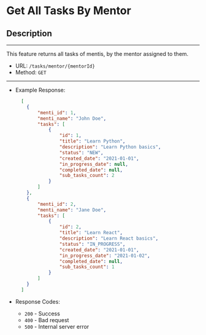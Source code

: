 # Get All Tasks By Mentor

## Description

___
This feature returns all tasks of mentis, by the mentor assigned to them.

* URL: `/tasks/mentor/{mentorId}`
* Method: `GET`

___

* Example Response:

    ```json
      [
        {
            "menti_id": 1,
            "menti_name": "John Doe",
            "tasks": [
                {
                    "id": 1,
                    "title": "Learn Python",
                    "description": "Learn Python basics",
                    "status": "NEW",
                    "created_date": "2021-01-01",
                    "in_progress_date": null,
                    "completed_date": null,
                    "sub_tasks_count": 2
                }
            ]
        },
        {
            "menti_id": 2,
            "menti_name": "Jane Doe",
            "tasks": [
                {
                    "id": 2,
                    "title": "Learn React",
                    "description": "Learn React basics",
                    "status": "IN_PROGRESS",
                    "created_date": "2021-01-01",
                    "in_progress_date": "2021-01-02",
                    "completed_date": null,
                    "sub_tasks_count": 1
                }
            ] 
        }
      ]
    ```

* Response Codes:
    * `200` - Success
    * `400` - Bad request
    * `500` - Internal server error
